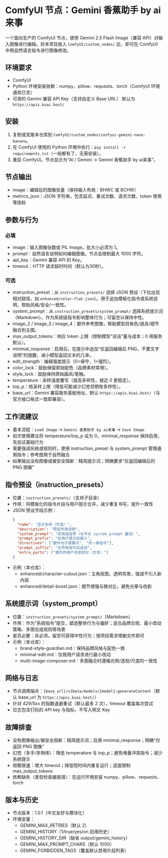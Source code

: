 # ComfyUI 节点：Gemini 香蕉助手 by ai来事

一个面向生产的 ComfyUI 节点，使用 Gemini 2.5 Flash Image（兼容 API）对输入图像进行编辑。将本项目放入 `ComfyUI/custom_nodes/` 后，即可在 ComfyUI 中用自然语言指令进行图像修改。

## 环境要求
- ComfyUI
- Python 环境安装依赖：numpy、pillow、requests、torch（ComfyUI 环境通常已含）
- 可用的 Gemini 兼容 API Key（支持自定义 Base URL） 默认为 `https://apis.kuai.host/`

## 安装
1. 复制或克隆本仓库到 `ComfyUI/custom_nodes/confyui-gemini-nano-banana`。
2. 在 ComfyUI 使用的 Python 环境中执行：`pip install -r requirements.txt`（一般都有了，无需安装）。
3. 重启 ComfyUI。节点显示为“AI / Gemini -> Gemini 香蕉助手 by ai来事”。

## 节点输出
- image：编辑后的图像张量（保持输入布局：BHWC 或 BCHW）
- metrics_json：JSON 字符串，包含延迟、重试次数、请求次数、token 使用等指标

## 参数与行为

### 必填
- image：输入图像张数或 PIL Image。批大小必须为 1。
- prompt：自然语言说明如何编辑图像。节点会限制最大 1000 字符。
- api_key：Gemini 兼容 API 的 Key。
- timeout：HTTP 请求超时时间（默认为30秒）。

### 可选
- instruction_preset：从 `instruction_presets/` 选择 JSON 预设（下拉出现相对路径，如 `enhanced/color-flat.json`）。用于追加模板化指令或系统说明，帮助风格/安全/一致性。
- system_prompt：从 `instruction_presets/system_prompt/` 选择系统提示词（Markdown）。作为系统级指令影响整体行为；可留空以保持中性。
- image_2 / image_3 / image_4：额外参考图像，帮助模型将角色/道具/细节融合到主图。
- max_output_tokens：响应 token 上限（控制模型“说话”量与成本；0 用服务默认）。
- minimal_response：启用后，在提示中追加“仅返回编辑后 PNG，不要文字说明”的提醒，减小模型返回文本的几率。
- edit_strength：编辑强度提示（0=保守，1=强烈）。
- color_lock：鼓励保留原始配色（品牌素材常用）。
- style_lock：鼓励保持原始画风/笔触。
- temperature：采样温度覆写（提高多样性，接近 0 更稳定）。
- top_p：核采样上限（降低可能减少幻觉但牺牲多样性）。
- base_url：Gemini 兼容服务基础地址，默认 `https://apis.kuai.host/`（与官方接口格式一致即兼容）。

## 工作流建议
- 基本流程：`Load Image` -> `Gemini 香蕉助手 by ai来事` -> `Save Image`
- 初次使用建议将 temperature/top_p 设为 0，minimal_response 保持启用，先验证基础行为
- 需要强调风格或规则时，使用 instruction_preset 与 system_prompt 管理通用指令；参考图用于自然融合
- 如果输出没有图像或被安全阻断：精简提示词；明确要求“仅返回编辑后的 PNG 图像”

## 指令预设（instruction_presets）
- 位置：`instruction_presets/`（支持子目录）
- 作用：将模板化的指令片段与用户提示合并，减少重复书写，提升一致性
- JSON 预设字段示例：
  ```json
  {
    "name": "显示名称（可选）",
    "description": "预设作用说明",
    "system_prompt": "系统级指导（与节点 system_prompt 叠加）",
    "prompt_prefix": "在用户提示前插入",
    "directives": ["额外句子或要点", "另一条指令"],
    "prompt_suffix": "在所有指令后追加",
    "extra_parts": ["额外的用户消息部分（文本）"]
  }
  ```
- 示例（本仓库）：
  - enhanced/character-cutout.json：主角抠图，透明背景，强调不引入新内容
  - enhanced/detail-boost.json：细节增强与微对比，避免光晕与伪影

## 系统提示词（system_prompt）
- 位置：`instruction_presets/system_prompt/`（Markdown）
- 作用：作为“系统指令”提交，塑造整体行为与偏好；适合品牌合规、最小改动策略、多图合成规则等场景
- 是否必要：非必须。留空可获得中性行为；按项目需求增删文件即可
- 示例（本仓库）：
  - brand-style-guardian.md：保持品牌风格与配色一致
  - minimal-edit.md：仅按用户请求进行最小改动
  - multi-image-composer.md：多图融合时遵循光照/透视/尺度的一致性

## 网络与日志
- 节点调用端点：`{base_url}/v1beta/models/{model}:generateContent`（默认 base_url 为 `https://apis.kuai.host/`）
- 针对 429/5xx 的指数退避重试（默认最多 2 次），timeout 覆盖每次尝试
- 日志包含打码的 API key 与指标，不写入明文 Key

## 故障排查
- 没有图像输出/被安全阻断：精简提示词；启用 minimal_response；明确“仅返回 PNG 图像”
- 幻觉（多手/多物体）：降低 temperature 与 top_p；避免堆叠冲突指令；减少系统提示
- 频繁限速：增大 timeout；降低短时间内重复运行；适度限制 max_output_tokens
- 依赖缺失（类型检查器报错）：在运行环境安装 numpy、pillow、requests、torch

## 版本与历史
- 节点版本：1.0.1（中文友好与模块化）
- 环境变量：
  - GEMINI_MAX_RETRIES（默认 2）
  - GEMINI_HISTORY（1/true/yes/on 启用历史）
  - GEMINI_HISTORY_DIR（缺省 output/gemini_history）
  - GEMINI_MAX_PROMPT_CHARS（默认 1000）
  - GEMINI_FORBIDDEN_TAGS（覆盖默认禁用片段列表）